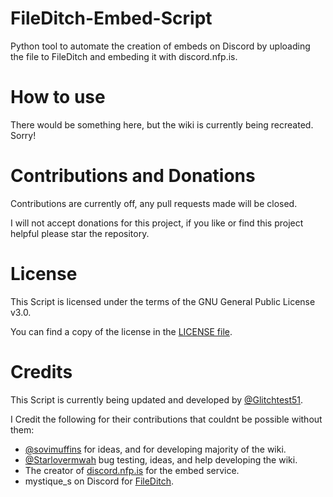 FileDitch-Embed-Script
=====
Python tool to automate the creation of embeds on Discord by uploading the file to FileDitch and embeding it with discord.nfp.is.

How to use
=====
There would be something here, but the wiki is currently being recreated. Sorry!

Contributions and Donations
=====
Contributions are currently off, any pull requests made will be closed.

I will not accept donations for this project, if you like or find this project helpful please star the repository.

License
=====
This Script is licensed under the terms of the GNU General Public License v3.0.

You can find a copy of the license in the [LICENSE file](LICENSE).

Credits
=====
This Script is currently being updated and developed by [@Glitchtest51](https://github.com/Glitchtest51).

I Credit the following for their contributions that couldnt be possible without them:
- [@sovimuffins](https://github.com/sovimuffins) for ideas, and for developing majority of the wiki.
- [@Starlovermwah](https://github.com/Starlovermwah) bug testing, ideas, and help developing the wiki.
- The creator of [discord.nfp.is](https://discord.nfp.is) for the embed service.
- mystique_s on Discord for [FileDitch](https://fileditch.com).
